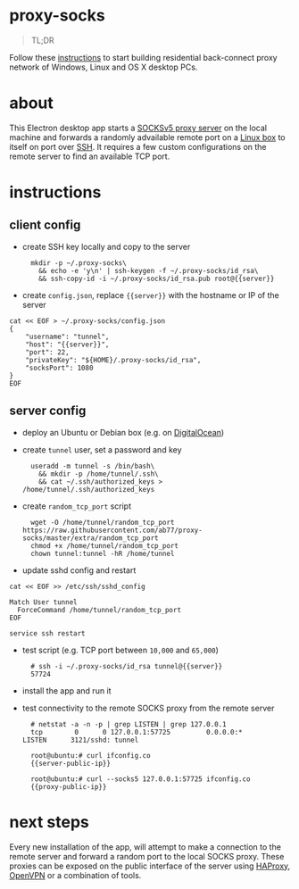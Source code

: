 # proxy-socks

> TL;DR

Follow these [instructions](#instructions) to start building residential back-connect proxy network of Windows, Linux and OS X desktop PCs.

# about
This Electron desktop app starts a [SOCKSv5 proxy server](https://github.com/mscdex/socksv5) on the local machine and forwards a randomly advailable remote port on a [Linux box](#server-config) to itself on port over [SSH](https://github.com/mscdex/ssh2). It requires a few custom configurations on the remote server to find an available TCP port.

# instructions

## client config
* create SSH key locally and copy to the server

        mkdir -p ~/.proxy-socks\
          && echo -e 'y\n' | ssh-keygen -f ~/.proxy-socks/id_rsa\
          && ssh-copy-id -i ~/.proxy-socks/id_rsa.pub root@{{server}}

* create `config.json`, replace `{{server}}` with the hostname or IP of the server
```
cat << EOF > ~/.proxy-socks/config.json
{
    "username": "tunnel",
    "host": "{{server}}",
    "port": 22,
    "privateKey": "${HOME}/.proxy-socks/id_rsa",
    "socksPort": 1080
}
EOF
```

## server config
* deploy an Ubuntu or Debian box (e.g. on [DigitalOcean](https://m.do.co/c/937b01397c94))

* create `tunnel` user, set a password and key

        useradd -m tunnel -s /bin/bash\
          && mkdir -p /home/tunnel/.ssh\
          && cat ~/.ssh/authorized_keys > /home/tunnel/.ssh/authorized_keys

* create `random_tcp_port` script

        wget -O /home/tunnel/random_tcp_port https://raw.githubusercontent.com/ab77/proxy-socks/master/extra/random_tcp_port
        chmod +x /home/tunnel/random_tcp_port
        chown tunnel:tunnel -hR /home/tunnel

* update sshd config and restart
```
cat << EOF >> /etc/ssh/sshd_config

Match User tunnel
  ForceCommand /home/tunnel/random_tcp_port
EOF

service ssh restart
```

* test script (e.g. TCP port between `10,000` and `65,000`)

        # ssh -i ~/.proxy-socks/id_rsa tunnel@{{server}}
        57724

* install the app and run it

* test connectivity to the remote SOCKS proxy from the remote server

        # netstat -a -n -p | grep LISTEN | grep 127.0.0.1
        tcp        0      0 127.0.0.1:57725         0.0.0.0:*               LISTEN      3121/sshd: tunnel

        root@ubuntu:# curl ifconfig.co
        {{server-public-ip}}

        root@ubuntu:# curl --socks5 127.0.0.1:57725 ifconfig.co
        {{proxy-public-ip}}

# next steps
Every new installation of the app, will attempt to make a connection to the remote server and forward a random port to the local SOCKS proxy. These proxies can be exposed on the public interface of the server using [HAProxy](http://www.haproxy.org/), [OpenVPN](https://openvpn.net/) or a combination of tools.
